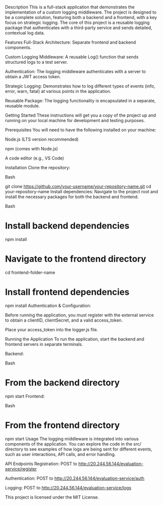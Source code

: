 Description
This is a full-stack application that demonstrates the implementation of a custom logging middleware. The project is designed to be a complete solution, featuring both a backend and a frontend, with a key focus on strategic logging. The core of this project is a reusable logging package that authenticates with a third-party service and sends detailed, contextual log data.

Features
Full-Stack Architecture: Separate frontend and backend components.

Custom Logging Middleware: A reusable Log() function that sends structured logs to a test server.

Authentication: The logging middleware authenticates with a server to obtain a JWT access token.

Strategic Logging: Demonstrates how to log different types of events (info, error, warn, fatal) at various points in the application.

Reusable Package: The logging functionality is encapsulated in a separate, reusable module.

Getting Started
These instructions will get you a copy of the project up and running on your local machine for development and testing purposes.

Prerequisites
You will need to have the following installed on your machine:

Node.js (LTS version recommended)

npm (comes with Node.js)

A code editor (e.g., VS Code)

Installation
Clone the repository:

Bash

git clone https://github.com/your-username/your-repository-name.git
cd your-repository-name
Install dependencies: Navigate to the project root and install the necessary packages for both the backend and frontend.

Bash

# Install backend dependencies
npm install

# Navigate to the frontend directory
cd frontend-folder-name

# Install frontend dependencies
npm install
Authentication & Configuration:

Before running the application, you must register with the external service to obtain a clientID, clientSecret, and a valid access_token.

Place your access_token into the logger.js file.

Running the Application
To run the application, start the backend and frontend servers in separate terminals.

Backend:

Bash

# From the backend directory
npm start
Frontend:

Bash

# From the frontend directory
npm start
Usage
The logging middleware is integrated into various components of the application. You can explore the code in the src/ directory to see examples of how logs are being sent for different events, such as user interactions, API calls, and error handling.

API Endpoints
Registration: POST to http://20.244.56.144/evaluation-service/register

Authentication: POST to http://20.244.56.144/evaluation-service/auth

Logging: POST to http://20.244.56.144/evaluation-service/logs

This project is licensed under the MIT License.
 
 
